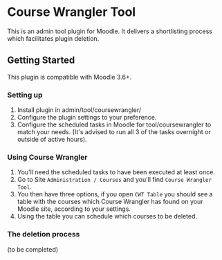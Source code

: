 # Course Wrangler Tool

This is an admin tool plugin for Moodle. It delivers a shortlisting process which facilitates plugin deletion.

## Getting Started

This plugin is compatible with Moodle 3.6+.

### Setting up
1. Install plugin in admin/tool/coursewrangler/
2. Configure the plugin settings to your preference.
3. Configure the scheduled tasks in Moodle for tool/coursewrangler to match your needs. (It's advised to run all 3 of the tasks overnight or outside of active hours).

### Using Course Wrangler

1. You'll need the scheduled tasks to have been executed at least once.
2. Go to Site `Administration / Courses` and you'll find `Course Wrangler Tool`.
3. You then have three options, if you open `CWT Table` you should see a table with the courses which Course Wrangler has found on your Moodle site, according to your settings.
4. Using the table you can schedule which courses to be deleted.

### The deletion process
(to be completed)


